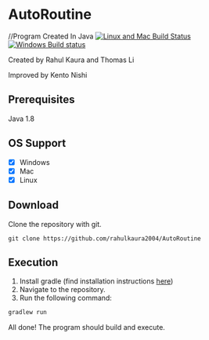 # AutoRoutine
//Program Created In Java
[![Linux and Mac Build Status](https://travis-ci.com/rahulkaura2004/AutoRoutine.svg?branch=master)](https://travis-ci.com/rahulkaura2004/AutoRoutine)
[![Windows Build status](https://ci.appveyor.com/api/projects/status/5ey3n5fgbu9fnkfn?svg=true)](https://ci.appveyor.com/project/lithomas1/autoroutine)


Created by Rahul Kaura and Thomas Li 

Improved by Kento Nishi
## Prerequisites 
Java 1.8
## OS Support
- [X] Windows
- [X] Mac
- [X] Linux

## Download
Clone the repository with git.
```
git clone https://github.com/rahulkaura2004/AutoRoutine
```

## Execution
1. Install gradle (find installation instructions [here](https://gradle.org/))
2. Navigate to the repository.
3. Run the following command:
```bash
gradlew run
```
All done! The program should build and execute.
